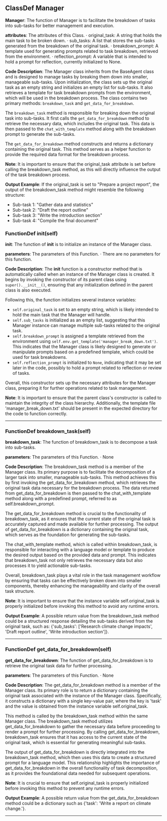 ## ClassDef Manager
**Manager**: The function of Manager is to facilitate the breakdown of tasks into sub-tasks for better management and execution.

**attributes**: The attributes of this Class.
· original_task: A string that holds the main task to be broken down.
· sub_tasks: A list that stores the sub-tasks generated from the breakdown of the original task.
· breakdown_prompt: A template used for generating prompts related to task breakdown, retrieved from the environment.
· reflection_prompt: A variable that is intended to hold a prompt for reflection, currently initialized to None.

**Code Description**: The Manager class inherits from the BaseAgent class and is designed to manage tasks by breaking them down into smaller, manageable sub-tasks. Upon initialization, the class sets up the original task as an empty string and initializes an empty list for sub-tasks. It also retrieves a template for task breakdown prompts from the environment, which will be used in the breakdown process. The class contains two primary methods: `breakdown_task` and `get_data_for_breakdown`.

The `breakdown_task` method is responsible for breaking down the original task into sub-tasks. It first calls the `get_data_for_breakdown` method to retrieve the necessary data, which includes the original task. This data is then passed to the `chat_with_template` method along with the breakdown prompt to generate the sub-tasks.

The `get_data_for_breakdown` method constructs and returns a dictionary containing the original task. This method serves as a helper function to provide the required data format for the breakdown process.

**Note**: It is important to ensure that the original_task attribute is set before calling the breakdown_task method, as this will directly influence the output of the task breakdown process.

**Output Example**: If the original_task is set to "Prepare a project report", the output of the breakdown_task method might resemble the following structure:
- Sub-task 1: "Gather data and statistics"
- Sub-task 2: "Draft the report outline"
- Sub-task 3: "Write the introduction section"
- Sub-task 4: "Compile the final document"
### FunctionDef __init__(self)
**__init__**: The function of __init__ is to initialize an instance of the Manager class.

**parameters**: The parameters of this Function.
· There are no parameters for this function.

**Code Description**: The __init__ function is a constructor method that is automatically called when an instance of the Manager class is created. It begins by invoking the constructor of its parent class using `super().__init__()`, ensuring that any initialization defined in the parent class is also executed. 

Following this, the function initializes several instance variables:
- `self.original_task` is set to an empty string, which is likely intended to hold the main task that the Manager will handle.
- `self.sub_tasks` is initialized as an empty list, suggesting that this Manager instance can manage multiple sub-tasks related to the original task.
- `self.breakdown_prompt` is assigned a template retrieved from the environment using `self.env.get_template('manager_break_down.txt')`. This indicates that the Manager class is likely designed to generate or manipulate prompts based on a predefined template, which could be used for task breakdowns.
- `self.reflection_prompt` is initialized to `None`, indicating that it may be set later in the code, possibly to hold a prompt related to reflection or review of tasks.

Overall, this constructor sets up the necessary attributes for the Manager class, preparing it for further operations related to task management.

**Note**: It is important to ensure that the parent class's constructor is called to maintain the integrity of the class hierarchy. Additionally, the template file 'manager_break_down.txt' should be present in the expected directory for the code to function correctly.
***
### FunctionDef breakdown_task(self)
**breakdown_task**: The function of breakdown_task is to decompose a task into sub-tasks.

**parameters**: The parameters of this Function.
· None

**Code Description**: The breakdown_task method is a member of the Manager class. Its primary purpose is to facilitate the decomposition of a larger task into smaller, manageable sub-tasks. This method achieves this by first invoking the get_data_for_breakdown method, which retrieves the original task data necessary for the breakdown process. The data returned from get_data_for_breakdown is then passed to the chat_with_template method along with a predefined prompt, referred to as self.breakdown_prompt.

The get_data_for_breakdown method is crucial to the functionality of breakdown_task, as it ensures that the current state of the original task is accurately captured and made available for further processing. The output of get_data_for_breakdown is a dictionary containing the original task, which serves as the foundation for generating the sub-tasks.

The chat_with_template method, which is called within breakdown_task, is responsible for interacting with a language model or template to produce the desired output based on the provided data and prompt. This indicates that breakdown_task not only retrieves the necessary data but also processes it to yield actionable sub-tasks.

Overall, breakdown_task plays a vital role in the task management workflow by ensuring that tasks can be effectively broken down into smaller components, thereby enhancing the manageability and clarity of the overall task structure.

**Note**: It is important to ensure that the instance variable self.original_task is properly initialized before invoking this method to avoid any runtime errors.

**Output Example**: A possible return value from the breakdown_task method could be a structured response detailing the sub-tasks derived from the original task, such as: {'sub_tasks': ['Research climate change impacts', 'Draft report outline', 'Write introduction section']}.
***
### FunctionDef get_data_for_breakdown(self)
**get_data_for_breakdown**: The function of get_data_for_breakdown is to retrieve the original task data for further processing.

**parameters**: The parameters of this Function.
· None

**Code Description**: The get_data_for_breakdown method is a member of the Manager class. Its primary role is to return a dictionary containing the original task associated with the instance of the Manager class. Specifically, it constructs a dictionary with a single key-value pair, where the key is 'task' and the value is obtained from the instance variable self.original_task. 

This method is called by the breakdown_task method within the same Manager class. The breakdown_task method utilizes get_data_for_breakdown to gather the necessary data before proceeding to render a prompt for further processing. By calling get_data_for_breakdown, breakdown_task ensures that it has access to the current state of the original task, which is essential for generating meaningful sub-tasks.

The output of get_data_for_breakdown is directly integrated into the breakdown_task method, which then uses this data to create a structured prompt for a language model. This relationship highlights the importance of get_data_for_breakdown in the overall functionality of task decomposition, as it provides the foundational data needed for subsequent operations.

**Note**: It is crucial to ensure that self.original_task is properly initialized before invoking this method to prevent any runtime errors.

**Output Example**: A possible return value from the get_data_for_breakdown method could be a dictionary such as {'task': 'Write a report on climate change.'}.
***
